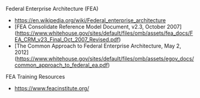 Federal Enterprise Architecture (FEA)
* https://en.wikipedia.org/wiki/Federal_enterprise_architecture
* [FEA Consolidate Reference Model Document, v2.3, October 2007] (https://www.whitehouse.gov/sites/default/files/omb/assets/fea_docs/FEA_CRM_v23_Final_Oct_2007_Revised.pdf)
* [The Common Approach to Federal Enterprise Architecture, May 2, 2012] (https://www.whitehouse.gov/sites/default/files/omb/assets/egov_docs/common_approach_to_federal_ea.pdf)


FEA Training Resources
* https://www.feacinstitute.org/
